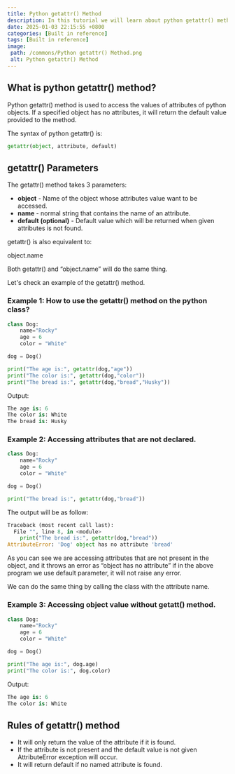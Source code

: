 ```yaml
---
title: Python getattr() Method
description: In this tutorial we will learn about python getattr() method and its uses.
date: 2025-01-03 22:15:55 +0800
categories: [Built in reference]
tags: [Built in reference]
image:
 path: /commons/Python getattr() Method.png
 alt: Python getattr() Method
---
```


## What is python getattr() method?

<script type="text/javascript">
	atOptions = {
		'key' : '98858c4e91885e00ea9926beee01c03e',
		'format' : 'iframe',
		'height' : 90,
		'width' : 728,
		'params' : {}
	};
</script>
<script type="text/javascript" src="//www.highperformanceformat.com/98858c4e91885e00ea9926beee01c03e/invoke.js"></script>
Python getattr() method is used to access the values of attributes of python objects. If a specified object has no attributes, it will return the default value provided to the method.

The syntax of python getattr() is:

```python
getattr(object, attribute, default)

```

<script type="text/javascript">
	atOptions = {
		'key' : '98858c4e91885e00ea9926beee01c03e',
		'format' : 'iframe',
		'height' : 90,
		'width' : 728,
		'params' : {}
	};
</script>
<script type="text/javascript" src="//www.highperformanceformat.com/98858c4e91885e00ea9926beee01c03e/invoke.js"></script>
## getattr() Parameters

The getattr() method takes 3 parameters:

* **object** \- Name of the object whose attributes value want to be accessed.  
* **name** \- normal string that contains the name of an attribute.  
* **default (optional)** \- Default value which will be returned when given attributes is not found.

getattr() is also equivalent to:

object.name 

Both getattr() and “object.name” will do the same thing.

Let's check an example of the getattr() method.

### Example 1: How to use the getattr() method on the python class?

```python
class Dog:
    name="Rocky"
    age = 6
    color = "White"

dog = Dog()

print("The age is:", getattr(dog,"age"))
print("The color is:", getattr(dog,"color"))
print("The bread is:", getattr(dog,"bread","Husky"))

```

Output:

```python
The age is: 6
The color is: White
The bread is: Husky

```

### Example 2: Accessing attributes that are not declared.

```python
class Dog:
    name="Rocky"
    age = 6
    color = "White"

dog = Dog()

print("The bread is:", getattr(dog,"bread"))

```

The output will be as follow:

```python
Traceback (most recent call last):
  File "", line 8, in <module>
    print("The bread is:", getattr(dog,"bread"))
AttributeError: 'Dog' object has no attribute 'bread'
```

As you can see we are accessing attributes that are not present in the object, and it throws an error as “object has no attribute” if in the above program we use default parameter, it will not raise any error.

 We can do the same thing by calling the class with the attribute name.

### Example 3: Accessing object value without getatt() method.

```python
class Dog:
    name="Rocky"
    age = 6
    color = "White"

dog = Dog()

print("The age is:", dog.age)
print("The color is:", dog.color)

```

<script type="text/javascript">
	atOptions = {
		'key' : '98858c4e91885e00ea9926beee01c03e',
		'format' : 'iframe',
		'height' : 90,
		'width' : 728,
		'params' : {}
	};
</script>
<script type="text/javascript" src="//www.highperformanceformat.com/98858c4e91885e00ea9926beee01c03e/invoke.js"></script>
Output:

```python
The age is: 6
The color is: White

```

## Rules of getattr() method

* It will only return the value of the attribute if it is found.  
* If the attribute is not present and the default value is not given AttributeError exception will occur.  
* It will return default if no named attribute is found.  